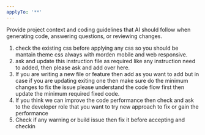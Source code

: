 ```yaml
---
applyTo: '**'
---
```

Provide project context and coding guidelines that AI should follow when generating code, answering questions, or reviewing changes.

1. check the existing css before applying any css so you should be mantain theme css always with morden mobile and web responsive.
2. ask and update this instruction file as required like any instruction need to added, then please ask and add over here.
3. If you are writing a new file or feature then add as you want to add but in case if you are updating exiting one then make sure do the minimum changes to fix the issue please understand the code flow first then update the minimum required fixed code.
4. If you think we can improve the code performance then check and ask to the developer role that you want to try new approach to fix or gain the performance
5. Check if any warning or build issue then fix it before accepting and checkin
